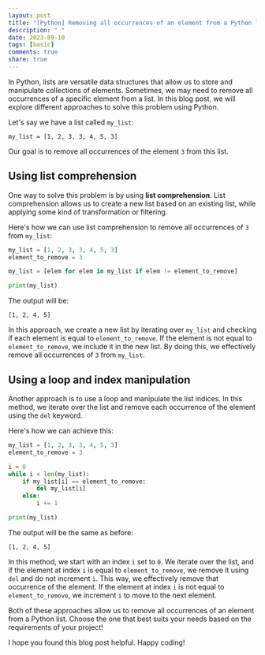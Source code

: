 ```yaml
---
layout: post
title: "[Python] Removing all occurrences of an element from a Python list"
description: " "
date: 2023-09-10
tags: [basic]
comments: true
share: true
---
```


In Python, lists are versatile data structures that allow us to store and manipulate collections of elements. Sometimes, we may need to remove all occurrences of a specific element from a list. In this blog post, we will explore different approaches to solve this problem using Python.

Let's say we have a list called `my_list`:

```
my_list = [1, 2, 3, 3, 4, 5, 3]
```

Our goal is to remove all occurrences of the element `3` from this list.

## Using list comprehension

One way to solve this problem is by using **list comprehension**. List comprehension allows us to create a new list based on an existing list, while applying some kind of transformation or filtering.

Here's how we can use list comprehension to remove all occurrences of `3` from `my_list`:

```python
my_list = [1, 2, 3, 3, 4, 5, 3]
element_to_remove = 3

my_list = [elem for elem in my_list if elem != element_to_remove]

print(my_list)
```

The output will be:

```
[1, 2, 4, 5]
```

In this approach, we create a new list by iterating over `my_list` and checking if each element is equal to `element_to_remove`. If the element is not equal to `element_to_remove`, we include it in the new list. By doing this, we effectively remove all occurrences of `3` from `my_list`.

## Using a loop and index manipulation

Another approach is to use a loop and manipulate the list indices. In this method, we iterate over the list and remove each occurrence of the element using the `del` keyword.

Here's how we can achieve this:

```python
my_list = [1, 2, 3, 3, 4, 5, 3]
element_to_remove = 3

i = 0
while i < len(my_list):
    if my_list[i] == element_to_remove:
        del my_list[i]
    else:
        i += 1

print(my_list)
```

The output will be the same as before:

```
[1, 2, 4, 5]
```

In this method, we start with an index `i` set to `0`. We iterate over the list, and if the element at index `i` is equal to `element_to_remove`, we remove it using `del` and do not increment `i`. This way, we effectively remove that occurrence of the element. If the element at index `i` is not equal to `element_to_remove`, we increment `i` to move to the next element.

Both of these approaches allow us to remove all occurrences of an element from a Python list. Choose the one that best suits your needs based on the requirements of your project!

I hope you found this blog post helpful. Happy coding!